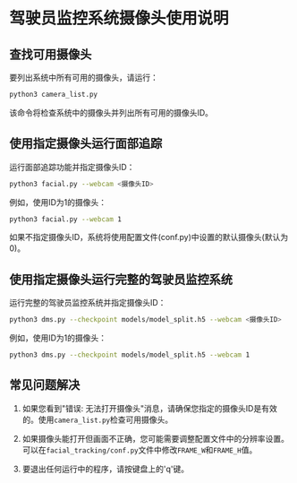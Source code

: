 # 驾驶员监控系统摄像头使用说明

## 查找可用摄像头

要列出系统中所有可用的摄像头，请运行：

```bash
python3 camera_list.py
```

该命令将检查系统中的摄像头并列出所有可用的摄像头ID。

## 使用指定摄像头运行面部追踪

运行面部追踪功能并指定摄像头ID：

```bash
python3 facial.py --webcam <摄像头ID>
```

例如，使用ID为1的摄像头：

```bash
python3 facial.py --webcam 1
```

如果不指定摄像头ID，系统将使用配置文件(conf.py)中设置的默认摄像头(默认为0)。

## 使用指定摄像头运行完整的驾驶员监控系统

运行完整的驾驶员监控系统并指定摄像头ID：

```bash
python3 dms.py --checkpoint models/model_split.h5 --webcam <摄像头ID>
```

例如，使用ID为1的摄像头：

```bash
python3 dms.py --checkpoint models/model_split.h5 --webcam 1
```

## 常见问题解决

1. 如果您看到"错误: 无法打开摄像头"消息，请确保您指定的摄像头ID是有效的。使用`camera_list.py`检查可用摄像头。

2. 如果摄像头能打开但画面不正确，您可能需要调整配置文件中的分辨率设置。可以在`facial_tracking/conf.py`文件中修改`FRAME_W`和`FRAME_H`值。

3. 要退出任何运行中的程序，请按键盘上的'q'键。 